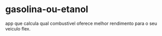 # gasolina-ou-etanol
app que calcula qual combustivel oferece melhor rendimento para o seu veiculo flex.
